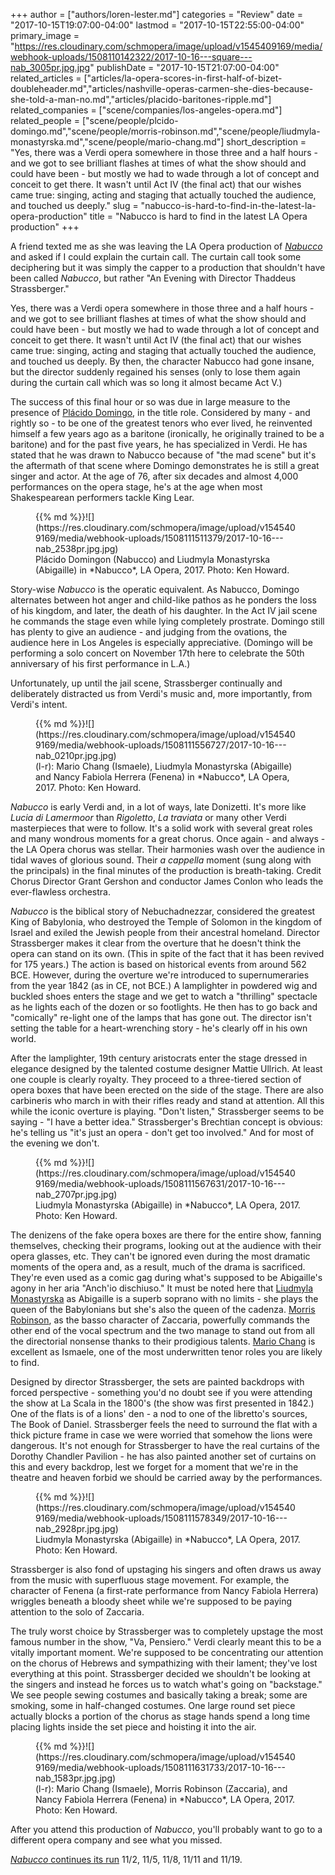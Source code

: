 +++
author = ["authors/loren-lester.md"]
categories = "Review"
date = "2017-10-15T19:07:00-04:00"
lastmod = "2017-10-15T22:55:00-04:00"
primary_image = "https://res.cloudinary.com/schmopera/image/upload/v1545409169/media/webhook-uploads/1508110142322/2017-10-16---square---nab_3005pr.jpg.jpg"
publishDate = "2017-10-15T21:07:00-04:00"
related_articles = ["articles/la-opera-scores-in-first-half-of-bizet-doubleheader.md","articles/nashville-operas-carmen-she-dies-because-she-told-a-man-no.md","articles/placido-baritones-ripple.md"]
related_companies = ["scene/companies/los-angeles-opera.md"]
related_people = ["scene/people/plcido-domingo.md","scene/people/morris-robinson.md","scene/people/liudmyla-monastyrska.md","scene/people/mario-chang.md"]
short_description = "Yes, there was a Verdi opera somewhere in those three and a half hours - and we got to see brilliant flashes at times of what the show should and could have been - but mostly we had to wade through a lot of concept and conceit to get there. It wasn&#039;t until Act IV (the final act) that our wishes came true: singing, acting and staging that actually touched the audience, and touched us deeply."
slug = "nabucco-is-hard-to-find-in-the-latest-la-opera-production"
title = "Nabucco is hard to find in the latest LA Opera production"
+++

A friend texted me as she was leaving the LA Opera production of [*Nabucco*](https://www.laopera.org/season/1718-Season/Nabucco/) and asked if I could explain the curtain call. The curtain call took some deciphering but it was simply the capper to a production that shouldn't have been called *Nabucco*, but rather "An Evening with Director Thaddeus Strassberger." 

Yes, there was a Verdi opera somewhere in those three and a half hours - and we got to see brilliant flashes at times of what the show should and could have been - but mostly we had to wade through a lot of concept and conceit to get there. It wasn't until Act IV (the final act) that our wishes came true: singing, acting and staging that actually touched the audience, and touched us deeply. By then, the character Nabucco had gone insane, but the director suddenly regained his senses (only to lose them again during the curtain call which was so long it almost became Act V.) 

The success of this final hour or so was due in large measure to the presence of [Plácido Domingo](/scene/people/placido-domingo/), in the title role. Considered by many - and rightly so - to be one of the greatest tenors who ever lived, he reinvented himself a few years ago as a baritone (ironically, he originally trained to be a baritone) and for the past five years, he has specialized in Verdi. He has stated that he was drawn to Nabucco because of "the mad scene" but it's the aftermath of that scene where Domingo demonstrates he is still a great singer and actor. At the age of 76, after six decades and almost 4,000 performances on the opera stage, he's at the age when most Shakespearean performers tackle King Lear. 

<figure data-type="image">{{% md %}}![](https://res.cloudinary.com/schmopera/image/upload/v1545409169/media/webhook-uploads/1508111511379/2017-10-16---nab_2538pr.jpg.jpg)
<figcaption>Plácido Domingon (Nabucco) and Liudmyla Monastyrska (Abigaille) in *Nabucco*, LA Opera, 2017. Photo: Ken Howard.</figcaption>
</figure>

Story-wise *Nabucco* is the operatic equivalent. As Nabucco, Domingo alternates between hot anger and child-like pathos as he ponders the loss of his kingdom, and later, the death of his daughter. In the Act IV jail scene he commands the stage even while lying completely prostrate. Domingo still has plenty to give an audience - and judging from the ovations, the audience here in Los Angeles is especially appreciative. (Domingo will be performing a solo concert on November 17th here to celebrate the 50th anniversary of his first performance in L.A.)

Unfortunately, up until the jail scene, Strassberger continually and deliberately distracted us from Verdi's music and, more importantly, from Verdi's intent.

<figure data-type="image">{{% md %}}![](https://res.cloudinary.com/schmopera/image/upload/v1545409169/media/webhook-uploads/1508111556727/2017-10-16---nab_0210pr.jpg.jpg)
<figcaption>(l-r): Mario Chang (Ismaele), Liudmyla Monastyrska (Abigaille) and Nancy Fabiola Herrera (Fenena) in *Nabucco*, LA Opera, 2017. Photo: Ken Howard.</figcaption>
</figure>

*Nabucco* is early Verdi and, in a lot of ways, late Donizetti. It's more like *Lucia di Lamermoor* than *Rigoletto*, *La traviata* or many other Verdi masterpieces that were to follow. It's a solid work with several great roles and many wondrous moments for a great chorus. Once again - and always - the LA Opera chorus was stellar. Their harmonies wash over the audience in tidal waves of glorious sound. Their *a cappella* moment (sung along with the principals) in the final minutes of the production is breath-taking. Credit Chorus Director Grant Gershon and conductor James Conlon who leads the ever-flawless orchestra.

*Nabucco* is the biblical story of Nebuchadnezzar, considered the greatest King of Babylonia, who destroyed the Temple of Solomon in the kingdom of Israel and exiled the Jewish people from their ancestral homeland. Director Strassberger makes it clear from the overture that he doesn't think the opera can stand on its own. (This in spite of the fact that it has been revived for 175 years.) The action is based on historical events from around 562 BCE. However, during the overture we're introduced to supernumeraries from the year 1842 (as in CE, not BCE.) A lamplighter in powdered wig and buckled shoes enters the stage and we get to watch a "thrilling" spectacle as he lights each of the dozen or so footlights. He then has to go back and "comically" re-light one of the lamps that has gone out. The director isn't setting the table for a heart-wrenching story - he's clearly off in his own world. 

After the lamplighter, 19th century aristocrats enter the stage dressed in elegance designed by the talented costume designer Mattie Ullrich. At least one couple is clearly royalty. They proceed to a three-tiered section of opera boxes that have been erected on the side of the stage. There are also carbineris who march in with their rifles ready and stand at attention. All this while the iconic overture is playing. "Don't listen," Strassberger seems to be saying - "I have a better idea." Strassberger's Brechtian concept is obvious: he's telling us "it's just an opera - don't get too involved." And for most of the evening we don't.

<figure data-type="image">{{% md %}}![](https://res.cloudinary.com/schmopera/image/upload/v1545409169/media/webhook-uploads/1508111567631/2017-10-16---nab_2707pr.jpg.jpg)
<figcaption>Liudmyla Monastyrska (Abigaille) in *Nabucco*, LA Opera, 2017. Photo: Ken Howard.</figcaption>
</figure>

The denizens of the fake opera boxes are there for the entire show, fanning themselves, checking their programs, looking out at the audience with their opera glasses, etc. They can't be ignored even during the most dramatic moments of the opera and, as a result, much of the drama is sacrificed. They're even used as a comic gag during what's supposed to be Abigaille's agony in her aria "Anch'io dischiuso." It must be noted here that [Liudmyla Monastyrska](/scene/people/liudmyla-monastyrska/) as Abigaille is a superb soprano with no limits - she plays the queen of the Babylonians but she's also the queen of the cadenza. [Morris Robinson](/scene/people/morris-robinson/), as the basso character of Zaccaria, powerfully commands the other end of the vocal spectrum and the two manage to stand out from all the directorial nonsense thanks to their prodigious talents. [Mario Chang](/scene/people/mario-chang/) is excellent as Ismaele, one of the most underwritten tenor roles you are likely to find.

Designed by director Strassberger, the sets are painted backdrops with forced perspective - something you'd no doubt see if you were attending the show at La Scala in the 1800's (the show was first presented in 1842.) One of the flats is of a lions' den - a nod to one of the libretto's sources, The Book of Daniel. Strassberger feels the need to surround the flat with a thick picture frame in case we were worried that somehow the lions were dangerous. It's not enough for Strassberger to have the real curtains of the Dorothy Chandler Pavilion - he has also painted another set of curtains on this and every backdrop, lest we forget for a moment that we're in the theatre and heaven forbid we should be carried away by the performances.

<figure data-type="image">{{% md %}}![](https://res.cloudinary.com/schmopera/image/upload/v1545409169/media/webhook-uploads/1508111578349/2017-10-16---nab_2928pr.jpg.jpg)
<figcaption>Liudmyla Monastyrska (Abigaille) in *Nabucco*, LA Opera, 2017. Photo: Ken Howard.</figcaption>
</figure>

Strassberger is also fond of upstaging his singers and often draws us away from the music with superfluous stage movement. For example, the character of Fenena (a first-rate performance from Nancy Fabiola Herrera) wriggles beneath a bloody sheet while we're supposed to be paying attention to the solo of Zaccaria. 

The truly worst choice by Strassberger was to completely upstage the most famous number in the show, "Va, Pensiero." Verdi clearly meant this to be a vitally important moment. We're supposed to be concentrating our attention on the chorus of Hebrews and sympathizing with their lament; they've lost everything at this point. Strassberger decided we shouldn't be looking at the singers and instead he forces us to watch what's going on "backstage." We see people sewing costumes and basically taking a break; some are smoking, some in half-changed costumes. One large round set piece actually blocks a portion of the chorus as stage hands spend a long time placing lights inside the set piece and hoisting it into the air.

<figure data-type="image">{{% md %}}![](https://res.cloudinary.com/schmopera/image/upload/v1545409169/media/webhook-uploads/1508111631733/2017-10-16---nab_1583pr.jpg.jpg)
<figcaption>(l-r): Mario Chang (Ismaele), Morris Robinson (Zaccaria), and Nancy Fabiola Herrera (Fenena) in *Nabucco*, LA Opera, 2017. Photo: Ken Howard.</figcaption>
</figure>

After you attend this production of *Nabucco*, you'll probably want to go to a different opera company and see what you missed.

[*Nabucco* continues its run](https://www.laopera.org/season/1718-Season/Nabucco/) 11/2, 11/5, 11/8, 11/11 and 11/19.
